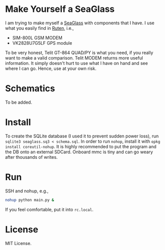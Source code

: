 Make Yourself a SeaGlass
========================

I am trying to make myself a [SeaGlass](https://seaglass.cs.washington.edu/)
with components that I have.  I use what you easily find in
[Ruten](http://www.ruten.com.tw), i.e.,

- SIM-800L GSM MODEM
- VK2828U7G5LF GPS module

To be very honest, Telit GT-864 QUAD/PY is what you need, if you really want to
make a valid comparison.  Telit MODEM returns more useful information.  It
simply doesn't hurt to use what I have on hand and see where I can go.  Hence,
use at your own risk.


Schematics
==========

To be added.


Install
=======

To create the SQLite database (I used it to prevent sudden power loss), run
`sqlite3 seaglass.sq3 < schema.sql`.  In order to run `nohop`, install it with
`opkg install coreutil-nohup`.  It is highly recommended to put the program and
the DB onto an external SDCard.  Onboard mmc is tiny and can go weary after
thousands of writes.

Run
===

SSH and nohup, e.g.,

```bash
nohup python main.py &
```

If you feel comfortable, put it into `rc.local`.


License
=======

MIT License.
